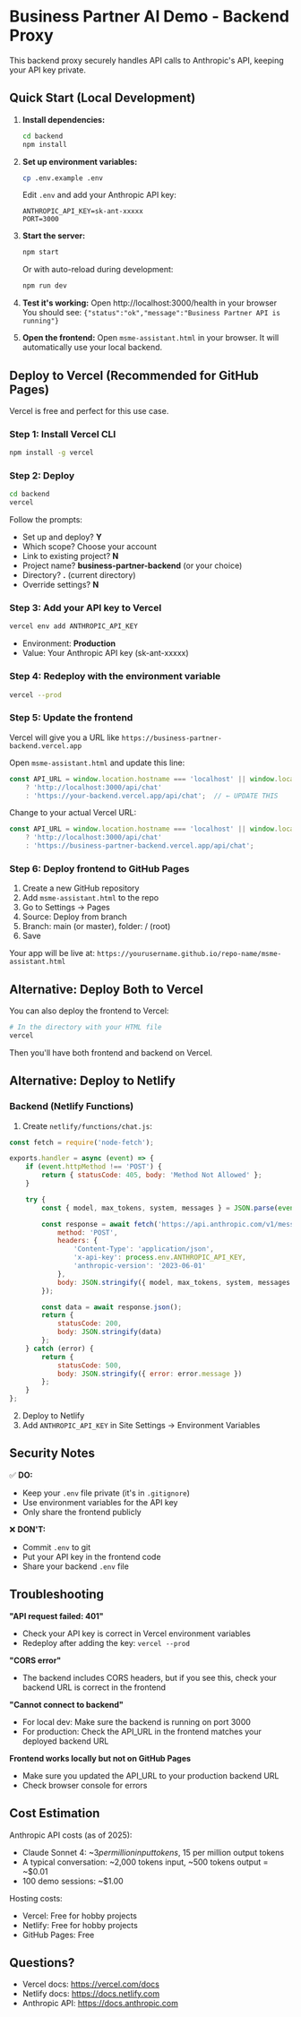 # Business Partner AI Demo - Backend Proxy

This backend proxy securely handles API calls to Anthropic's API, keeping your API key private.

## Quick Start (Local Development)

1. **Install dependencies:**
   ```bash
   cd backend
   npm install
   ```

2. **Set up environment variables:**
   ```bash
   cp .env.example .env
   ```
   Edit `.env` and add your Anthropic API key:
   ```
   ANTHROPIC_API_KEY=sk-ant-xxxxx
   PORT=3000
   ```

3. **Start the server:**
   ```bash
   npm start
   ```
   
   Or with auto-reload during development:
   ```bash
   npm run dev
   ```

4. **Test it's working:**
   Open http://localhost:3000/health in your browser
   You should see: `{"status":"ok","message":"Business Partner API is running"}`

5. **Open the frontend:**
   Open `msme-assistant.html` in your browser. It will automatically use your local backend.

## Deploy to Vercel (Recommended for GitHub Pages)

Vercel is free and perfect for this use case.

### Step 1: Install Vercel CLI
```bash
npm install -g vercel
```

### Step 2: Deploy
```bash
cd backend
vercel
```

Follow the prompts:
- Set up and deploy? **Y**
- Which scope? Choose your account
- Link to existing project? **N**
- Project name? **business-partner-backend** (or your choice)
- Directory? **.** (current directory)
- Override settings? **N**

### Step 3: Add your API key to Vercel
```bash
vercel env add ANTHROPIC_API_KEY
```
- Environment: **Production**
- Value: Your Anthropic API key (sk-ant-xxxxx)

### Step 4: Redeploy with the environment variable
```bash
vercel --prod
```

### Step 5: Update the frontend
Vercel will give you a URL like `https://business-partner-backend.vercel.app`

Open `msme-assistant.html` and update this line:
```javascript
const API_URL = window.location.hostname === 'localhost' || window.location.hostname === '127.0.0.1'
    ? 'http://localhost:3000/api/chat'
    : 'https://your-backend.vercel.app/api/chat';  // ← UPDATE THIS
```

Change to your actual Vercel URL:
```javascript
const API_URL = window.location.hostname === 'localhost' || window.location.hostname === '127.0.0.1'
    ? 'http://localhost:3000/api/chat'
    : 'https://business-partner-backend.vercel.app/api/chat';
```

### Step 6: Deploy frontend to GitHub Pages

1. Create a new GitHub repository
2. Add `msme-assistant.html` to the repo
3. Go to Settings → Pages
4. Source: Deploy from branch
5. Branch: main (or master), folder: / (root)
6. Save

Your app will be live at: `https://yourusername.github.io/repo-name/msme-assistant.html`

## Alternative: Deploy Both to Vercel

You can also deploy the frontend to Vercel:

```bash
# In the directory with your HTML file
vercel
```

Then you'll have both frontend and backend on Vercel.

## Alternative: Deploy to Netlify

### Backend (Netlify Functions)
1. Create `netlify/functions/chat.js`:
```javascript
const fetch = require('node-fetch');

exports.handler = async (event) => {
    if (event.httpMethod !== 'POST') {
        return { statusCode: 405, body: 'Method Not Allowed' };
    }

    try {
        const { model, max_tokens, system, messages } = JSON.parse(event.body);

        const response = await fetch('https://api.anthropic.com/v1/messages', {
            method: 'POST',
            headers: {
                'Content-Type': 'application/json',
                'x-api-key': process.env.ANTHROPIC_API_KEY,
                'anthropic-version': '2023-06-01'
            },
            body: JSON.stringify({ model, max_tokens, system, messages })
        });

        const data = await response.json();
        return {
            statusCode: 200,
            body: JSON.stringify(data)
        };
    } catch (error) {
        return {
            statusCode: 500,
            body: JSON.stringify({ error: error.message })
        };
    }
};
```

2. Deploy to Netlify
3. Add `ANTHROPIC_API_KEY` in Site Settings → Environment Variables

## Security Notes

✅ **DO:**
- Keep your `.env` file private (it's in `.gitignore`)
- Use environment variables for the API key
- Only share the frontend publicly

❌ **DON'T:**
- Commit `.env` to git
- Put your API key in the frontend code
- Share your backend `.env` file

## Troubleshooting

**"API request failed: 401"**
- Check your API key is correct in Vercel environment variables
- Redeploy after adding the key: `vercel --prod`

**"CORS error"**
- The backend includes CORS headers, but if you see this, check your backend URL is correct in the frontend

**"Cannot connect to backend"**
- For local dev: Make sure the backend is running on port 3000
- For production: Check the API_URL in the frontend matches your deployed backend URL

**Frontend works locally but not on GitHub Pages**
- Make sure you updated the API_URL to your production backend URL
- Check browser console for errors

## Cost Estimation

Anthropic API costs (as of 2025):
- Claude Sonnet 4: ~$3 per million input tokens, ~$15 per million output tokens
- A typical conversation: ~2,000 tokens input, ~500 tokens output = ~$0.01
- 100 demo sessions: ~$1.00

Hosting costs:
- Vercel: Free for hobby projects
- Netlify: Free for hobby projects  
- GitHub Pages: Free

## Questions?

- Vercel docs: https://vercel.com/docs
- Netlify docs: https://docs.netlify.com
- Anthropic API: https://docs.anthropic.com
